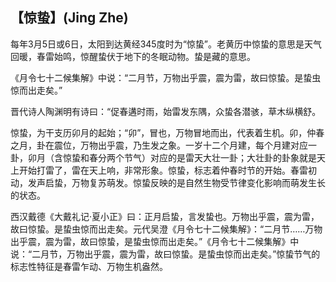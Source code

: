 ## 【惊蛰】(Jing Zhe)

每年3月5日或6日，太阳到达黄经345度时为“惊蛰”。老黄历中惊蛰的意思是天气回暖，春雷始鸣，惊醒蛰伏于地下的冬眠动物。蛰是藏的意思。

《月令七十二候集解》中说：“二月节，万物出乎震，震为雷，故曰惊蛰。是蛰虫惊而出走矣。”

晋代诗人陶渊明有诗曰：“促春遘时雨，始雷发东隅，众蛰各潜骇，草木纵横舒。

惊蛰，为干支历卯月的起始；“卯”，冒也，万物冒地而出，代表着生机。卯，仲春之月，卦在震位，万物出乎震，乃生发之象。一岁十二个月建，每个月建对应一卦，卯月（含惊蛰和春分两个节气）对应的是雷天大壮一卦；大壮卦的卦象就是天上开始打雷了，雷在天上响，非常形象。惊蛰，标志着仲春时节的开始。春雷初动，发声启蛰，万物复苏萌发。惊蛰反映的是自然生物受节律变化影响而萌发生长的状态。

西汉戴德《大戴礼记·夏小正》曰：正月启蛰，言发蛰也。万物出乎震，震为雷，故曰惊蛰。是蛰虫惊而出走矣。元代吴澄《月令七十二候集解》：“二月节……万物出乎震，震为雷，故曰惊蛰，是蛰虫惊而出走矣。”《月令七十二候集解》中说：“二月节，万物出乎震，震为雷，故曰惊蛰。是蛰虫惊而出走矣。”惊蛰节气的标志性特征是春雷乍动、万物生机盎然。
